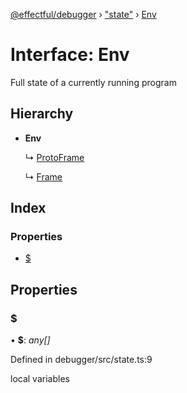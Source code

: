 [@effectful/debugger](../README.md) › ["state"](../modules/_state_.md) › [Env](_state_.env.md)

# Interface: Env

Full state of a currently running program

## Hierarchy

* **Env**

  ↳ [ProtoFrame](_state_.protoframe.md)

  ↳ [Frame](_state_.frame.md)

## Index

### Properties

* [$](_state_.env.md#)

## Properties

###  $

• **$**: *any[]*

Defined in debugger/src/state.ts:9

local variables
